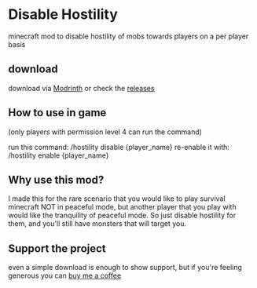 # Disable Hostility

minecraft mod to disable hostility of mobs towards players on a per player basis

## download

download via [Modrinth](https://modrinth.com/mod/disable-hostility) or check the [releases](https://github.com/Daniel-Egorov/disable-hostility/releases)

## How to use in game

(only players with permission level 4 can run the command)

run this command: /hostility disable {player_name}
re-enable it with: /hostility enable {player_name}

## Why use this mod?

I made this for the rare scenario that you would like to play survival minecraft NOT in peaceful mode, but another player that you play with would like the tranquility of peaceful mode. So just disable hostility for them, and you'll still have monsters that will target you.

## Support the project

even a simple download is enough to show support, but if you're feeling generous you can [buy me a coffee](https://ko-fi.com/egorov)
